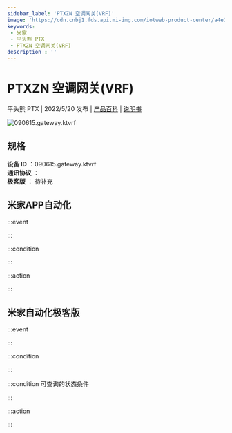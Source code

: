 ```yaml
---
sidebar_label: 'PTXZN 空调网关(VRF)'
image: 'https://cdn.cnbj1.fds.api.mi-img.com/iotweb-product-center/a4e1deb0606fe87233178c3e4d3bc783_1649481881966.png?GalaxyAccessKeyId=AKVGLQWBOVIRQ3XLEW&Expires=9223372036854775807&Signature=PLEx667h2Z9iLyQiXzoeBpYwkRQ='
keywords: 
 - 米家
 - 平头熊 PTX
 - PTXZN 空调网关(VRF)
description : ''
---
```

# PTXZN 空调网关(VRF)

平头熊 PTX | 2022/5/20 发布 | [产品百科](https://home.mi.com/webapp/content/baike/product/index.html?model=090615.gateway.ktvrf/) | [说明书](https://home.mi.com/views/introduction.html?model=090615.gateway.ktvrf&region=cn)

![090615.gateway.ktvrf](https://cdn.cnbj1.fds.api.mi-img.com/iotweb-product-center/a4e1deb0606fe87233178c3e4d3bc783_1649481881966.png?GalaxyAccessKeyId=AKVGLQWBOVIRQ3XLEW&Expires=9223372036854775807&Signature=PLEx667h2Z9iLyQiXzoeBpYwkRQ=)

## 规格  
> 
**设备 ID** ：090615.gateway.ktvrf  
**通讯协议** ：  
**极客版**  ： 待补充 


## 米家APP自动化  

:::event  

:::

:::condition  

:::

:::action   

:::

## 米家自动化极客版  

:::event  

:::

:::condition  

:::

:::condition 可查询的状态条件  

:::

:::action  

:::

        
